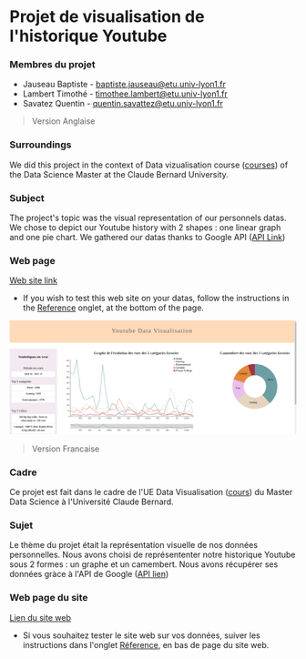 # Projet de visualisation de l'historique Youtube

### Membres du projet
- Jauseau Baptiste - baptiste.jauseau@etu.univ-lyon1.fr
- Lambert Timothé - timothee.lambert@etu.univ-lyon1.fr
- Savatez Quentin - quentin.savattez@etu.univ-lyon1.fr



>Version Anglaise
### Surroundings
We did this project in the context of Data vizualisation course ([courses](https://lyondataviz.github.io/teaching/lyon1-m2/2021/)) of the Data Science Master at the Claude Bernard University.

### Subject
The project's topic was the visual representation of our personnels datas. We chose to depict our Youtube history with 2 shapes : one linear graph and one pie chart.
We gathered our datas thanks to Google API ([API Link](https://console.cloud.google.com/apis))

### Web page 
[Web site link](https://gtdn.github.io/Youtube-Historique-Visualisation/)

- If you wish to test this web site on your datas, follow the instructions in the [Reference](https://gtdn.github.io/Youtube-Historique-Visualisation/ressources.html) onglet, at the bottom of the page.


![](8-teaser.png)

>Version Francaise
### Cadre
Ce projet est fait dans le cadre de l'UE Data Visualisation ([cours](https://lyondataviz.github.io/teaching/lyon1-m2/2021/)) du Master Data Science à l'Université Claude Bernard. 

### Sujet
Le thème du projet était la représentation visuelle de nos données personnelles. Nous avons choisi de représententer notre historique Youtube sous 2 formes : un graphe  et un camembert. 
Nous avons récupérer ses données gràce à l'API de Google ([API lien](https://console.cloud.google.com/apis))

### Web page du site 
[Lien du site web](https://gtdn.github.io/Youtube-Historique-Visualisation/)

- Si vous souhaitez tester le site web sur vos données, suiver les instructions dans l'onglet [Réference](https://gtdn.github.io/Youtube-Historique-Visualisation/ressources.html), en bas de page du site web.


